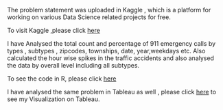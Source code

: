 
The problem statement was uploaded in Kaggle , which is a platform for working on various Data Science related projects for free. 

To visit Kaggle ,please click <a href="https://www.kaggle.com/mchirico/montcoalert">here</a>

I have Analysed the total count and percentage of 911 emergency calls by types , subtypes , zipcodes, townships, date, year,weekdays etc.
Also calculated the hour wise spikes in the traffic accidents and also analysed the data by overall level including all subtypes.

To see the code in R, please click <a href="https://github.com/MohitKedia/911-calls-Exploratory-data-analysis-in-R-">here</a>

I have analysed the same problem in Tableau as well , please click <a href="https://public.tableau.com/profile/mohit.kedia#!/vizhome/911USAEmergencyCalls/Sheet1">here</a> to see my Visualization on Tableau.

